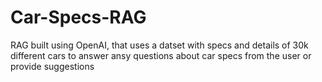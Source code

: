 # Car-Specs-RAG
RAG built using OpenAI, that uses a datset with specs and details of 30k different cars to answer ansy questions about car specs from the user or provide suggestions
